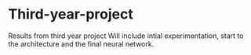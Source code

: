 # Third-year-project
Results from third year project
Will include intial experimentation, start to the architecture and the final neural network.